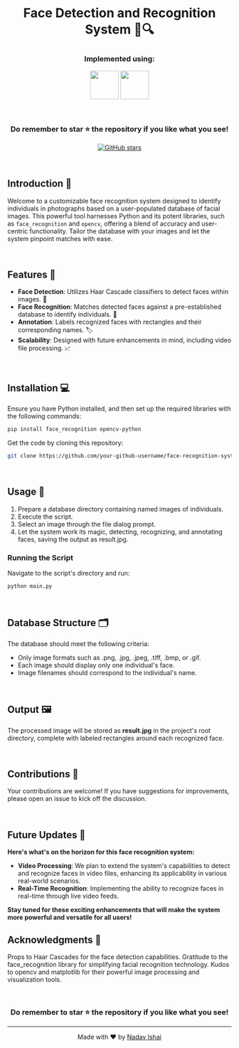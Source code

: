 #  <p align ="center" height="40px" width="40px"> Face Detection and Recognition System 🧑🔍 </p>

### <p align ="center"> Implemented using: </p>
<p align ="center">
<a href="https://www.python.org/" target="_blank" rel="noreferrer">   <img src="https://upload.wikimedia.org/wikipedia/commons/thumb/c/c3/Python-logo-notext.svg/800px-Python-logo-notext.svg.png" width="64" height="64" /></a> 
<a href="https://opencv.org/" target="_blank" rel="noreferrer">   <img src="https://opencv.org/wp-content/uploads/2022/05/logo.png" width="64" height="64" /></a> 
</p>

<br>

### <p align ="center"> Do remember to star ⭐ the repository if you like what you see!</p>
<p align="center">
  <a href="https://github.com/NadavIs56/Face-Detection-and-Recognition/stargazers"><img alt="GitHub stars" src="https://img.shields.io/github/stars/NadavIs56/Face-Detection-and-Recognition"></a>
</p>

<br>

## Introduction 🌟

Welcome to a customizable face recognition system designed to identify individuals in photographs based on a user-populated database of facial images. This powerful tool harnesses Python and its potent libraries, such as `face_recognition` and `opencv`, offering a blend of accuracy and user-centric functionality. Tailor the database with your images and let the system pinpoint matches with ease.

<br>

## Features 🚀

- **Face Detection**: Utilizes Haar Cascade classifiers to detect faces within images. 🔎
- **Face Recognition**: Matches detected faces against a pre-established database to identify individuals. 👤
- **Annotation**: Labels recognized faces with rectangles and their corresponding names. 🏷️
- **Scalability**: Designed with future enhancements in mind, including video file processing. 📈
  
<br>

## Installation 💻

Ensure you have Python installed, and then set up the required libraries with the following commands:

```bash
pip install face_recognition opencv-python
```
Get the code by cloning this repository:
```bash
git clone https://github.com/your-github-username/face-recognition-system.git
```
  
<br>


## Usage 📘
1. Prepare a database directory containing named images of individuals.
2. Execute the script.
3. Select an image through the file dialog prompt.
4. Let the system work its magic, detecting, recognizing, and annotating faces, saving the output as result.jpg.

### Running the Script
Navigate to the script's directory and run:
```bash
python main.py
```
  
<br>


## Database Structure 🗂️
The database should meet the following criteria:

- Only image formats such as .png, .jpg, .jpeg, .tiff, .bmp, or .gif.
- Each image should display only one individual's face.
- Image filenames should correspond to the individual's name.
  
<br>


## Output 🖼️
The processed image will be stored as **result.jpg** in the project's root directory, complete with labeled rectangles around each recognized face.
  
<br>


## Contributions 👐
Your contributions are welcome! If you have suggestions for improvements, please open an issue to kick off the discussion.
  
<br>

## Future Updates 🔄

**Here's what's on the horizon for this face recognition system:**

- **Video Processing**: We plan to extend the system's capabilities to detect and recognize faces in video files, enhancing its applicability in various real-world scenarios.
- **Real-Time Recognition**: Implementing the ability to recognize faces in real-time through live video feeds.

**Stay tuned for these exciting enhancements that will make the system more powerful and versatile for all users!**
<br>

## Acknowledgments 👏
Props to Haar Cascades for the face detection capabilities.
Gratitude to the face_recognition library for simplifying facial recognition technology.
Kudos to opencv and matplotlib for their powerful image processing and visualization tools.

<br>

### <p align ="center"> Do remember to star ⭐ the repository if you like what you see!</p>

---


<div align="center">
  Made with ❤️ by <a href="https://github.com/NadavIs56">Nadav Ishai</a>
</div>
